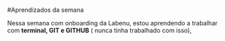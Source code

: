 #Aprendizados da semana

Nessa semana com onboarding da Labenu, estou aprendendo a trabalhar com **terminal, GIT e GITHUB** ( nunca tinha trabalhado com isso),  